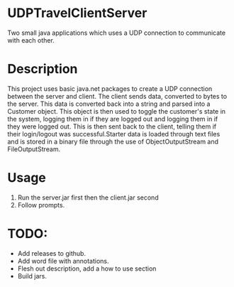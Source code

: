 # UDPTravelClientServer
Two small java applications which uses a UDP connection to communicate with each other.


# Description
This project uses basic java.net packages to create a UDP connection between the server and client. 
The client sends data, converted to bytes to the server. This data is converted back 
into a string and parsed into a Customer object. This object is then used to toggle the customer's
state in the system, logging them in if they are logged out and logging them in if they were logged out.
This is then sent back to the client, telling them if their login/logout was successful.Starter data
is loaded through text files and is stored in a binary file through the use of ObjectOutputStream and FileOutputStream.

# Usage
1. Run the server.jar first then the client.jar second
2. Follow prompts.


# TODO:
 - Add releases to github.
 - Add word file with annotations.
 - Flesh out description, add a how to use section
 - Build jars.